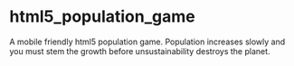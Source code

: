 # html5_population_game
A mobile friendly html5 population game.  Population increases slowly and you must stem the growth before unsustainability destroys the planet.

